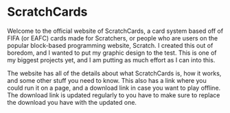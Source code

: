 # ScratchCards
Welcome to the official website of ScratchCards, a card system based off of FIFA (or EAFC) cards made for Scratchers, or people who are users on the popular block-based programming website, Scratch. I created this out of boredom, and I wanted to put my graphic design to the test. This is one of my biggest projects yet, and I am putting as much effort as I can into this. 

The website has all of the details about what ScratchCards is, how it works, and some other stuff you need to know. This also has a link where you could run it on a page, and a download link in case you want to play offline. The download link is updated regularly to you have to make sure to replace the download you have with the updated one.